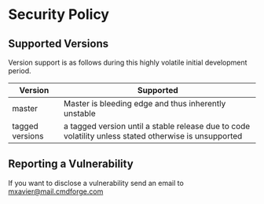 # Security Policy

## Supported Versions

Version support is as follows during this highly volatile initial development period.

| Version | Supported          |
| ------- | ------------------ |
| master | Master is bleeding edge and thus inherently unstable |
| tagged versions | a tagged version until a stable release due to code volatility unless stated otherwise is unsupported |

## Reporting a Vulnerability

If you want to disclose a vulnerability send an email to mxavier@mail.cmdforge.com
